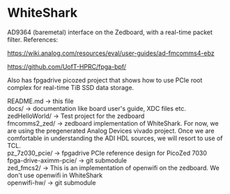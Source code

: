 # WhiteShark

AD9364 (baremetal) interface on the Zedboard, with a real-time packet filter.  References:

https://wiki.analog.com/resources/eval/user-guides/ad-fmcomms4-ebz

https://github.com/UofT-HPRC/fpga-bpf/

Also has fpgadrive picozed project that shows how to use PCIe root complex for real-time TiB SSD data storage.

README.md -> this file
<br>
docs/ -> documentation like board user's guide, XDC files etc.
<br>
zedHelloWorld/ -> Test project for the zedboard
<br>
fmcomms2_zed/ -> zedboard implementation of WhiteShark.  For now, we are using the pregenerated Analog Devices
vivado project.  Once we are comfortable in understanding the ADI HDL sources, we will resort to use of TCL.
<br>
pz_7z030_pcie/ -> fpgadrive PCIe reference design for PicoZed 7030
<br>
fpga-drive-aximm-pcie/ -> git submodule
<br>
zed_fmcs2/ -> This is an implementation of openwifi on the zedboard.  We don't
use openwifi in WhiteShark 
<br>
openwifi-hw/ -> git submodule



